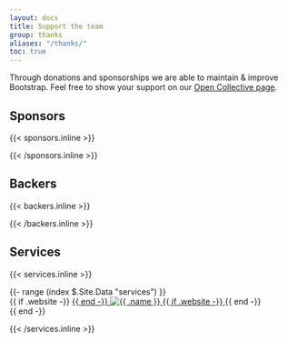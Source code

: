 ```yaml
---
layout: docs
title: Support the team
group: thanks
aliases: "/thanks/"
toc: true
---
```


Through donations and sponsorships we are able to maintain & improve Bootstrap. Feel free to show your support on our [Open Collective page](https://opencollective.com/bootstrap).

## Sponsors

{{< sponsors.inline >}}
<div id="sponsorList" class="d-flex flex-wrap mx-n2 text-center"></div>
{{< /sponsors.inline >}}

## Backers

{{< backers.inline >}}
<div id="backerList" class="d-flex flex-wrap mx-n1 text-center"></div>
{{< /backers.inline >}}

## Services

{{< services.inline >}}
<div class="d-flex mx-n3 flex-wrap">
  {{- range (index $.Site.Data "services") }}
    <div class="m-3 position-relative">
      {{ if .website -}}
        <a href="{{ .website }}" class="stretched-link text-reset" title="{{ .name }}" target="_blank" rel="nofollow noopener noreferrer">
      {{ end -}}
      <img src="{{ printf ("/docs/%s/assets/img/services/%s") $.Site.Params.docs_version .image }}" alt="{{ .name }}" class="mh-100 mw-100">
      {{ if .website -}}
        </a>
      {{ end -}}
    </div>
  {{ end -}}
</div>

<script>
  (function () {
    'use strict'

    var backerDisplayed = 10

    function displaySponsors(sponsorList) {
      var sponsorListEl = document.getElementById('sponsorList')
      var output = []

      sponsorList.forEach(function (sponsor) {
        var sponsorAccount = sponsor.fromAccount

        output.push(
          '<div class="m-2 position-relative">',
          ' <div class="img-thumbnail mx-auto d-flex align-items-center justify-content-center overflow-hidden sponsor">',
          '  <img class="img-fluid d-block" src="' + sponsorAccount.imageUrl + '" alt="' + sponsorAccount.name + '">',
          ' </div>',
          ' <h3 class="h6 pt-2">',
        )

        if (sponsorAccount.website) {
          output.push('<a href="' + sponsorAccount.website + '" class="stretched-link text-reset" title="' + sponsorAccount.name + '"target="_blank" rel="nofollow noopener noreferrer">' + sponsorAccount.name + '</a>')
        } else {
          output.push(sponsorAccount.name)
        }

        output.push(
          ' </h3>',
          '</div>'
        )
      })

      sponsorListEl.innerHTML = output.join('')
    }

    function displayBackers(backerList) {
      var backerListEl = document.getElementById('backerList')
      var output = []

      backerList.forEach(function (backer) {
        var backerAccount = backer.fromAccount

        output.push(
          '<div class="m-1 position-relative">',
          ' <div class="img-thumbnail d-flex align-items-center justify-content-center overflow-hidden sponsor">'
        )

        if (backerAccount.website) {
          output.push(
            '<a href="' + backerAccount.website + '" class="stretched-link text-reset" title="' + backerAccount.name + '" target="_blank" rel="nofollow noopener noreferrer">'
          )
        }

        output.push('<img src="' + backerAccount.imageUrl + '" alt="' + backerAccount.name + '" class="img-fluid d-block">')

        if (backerAccount.website) {
          output.push('</a>')
        }

        output.push(
          ' </div>',
          '</div>',
        )
      })

      backerListEl.innerHTML = output.join('')
    }

    function requestOC(cb) {
      var ocURL = 'https://rest.opencollective.com/v2/bootstrap/orders/incoming/active'
      var xhr = new XMLHttpRequest()

      xhr.open('GET', ocURL, true)
      xhr.addEventListener('load', function () {
        if (xhr.readyState !== 4) {
          return
        }

        if (xhr.status === 200) {
          cb(JSON.parse(xhr.responseText), null)
        } else {
          cb(null, xhr.statusText)
        }
      })

      xhr.send()
    }

    (function () {
      requestOC(function (data) {
        var allBackerList = data.nodes
        var backerList = allBackerList.filter(function (backer) {
          return backer.tier && backer.tier.slug === 'backer'
        })
        var sponsorList = allBackerList.filter(function (backer) {
          return backer.tier && backer.tier.slug === 'sponsor'
        })

        // Sort by total amount donated
        sponsorList.sort(function (sponsor1, sponsor2) {
          return sponsor2.totalDonations.value - sponsor1.totalDonations.value
        })
        sponsorList = sponsorList.slice(0, backerDisplayed)

        displaySponsors(sponsorList)

        // Sort by total amount donated
        backerList.sort(function (backer1, backer2) {
          return backer2.totalDonations.value - backer1.totalDonations.value
        })
        backerList = backerList.slice(0, backerDisplayed)

        displayBackers(backerList)
      })
    })()
  })()
</script>
{{< /services.inline >}}
